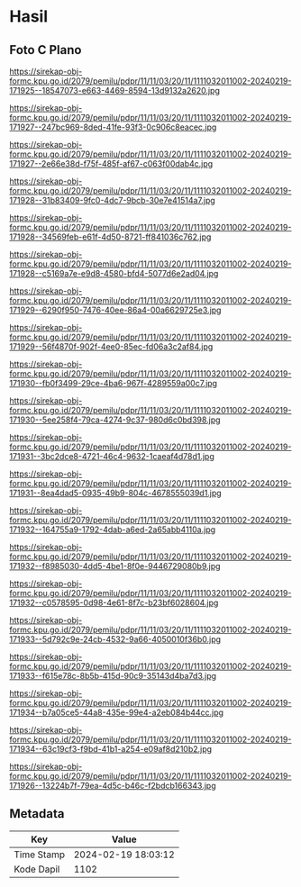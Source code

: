 # Hasil

## Foto C Plano

https://sirekap-obj-formc.kpu.go.id/2079/pemilu/pdpr/11/11/03/20/11/1111032011002-20240219-171925--18547073-e663-4469-8594-13d9132a2620.jpg

https://sirekap-obj-formc.kpu.go.id/2079/pemilu/pdpr/11/11/03/20/11/1111032011002-20240219-171927--247bc969-8ded-41fe-93f3-0c906c8eacec.jpg

https://sirekap-obj-formc.kpu.go.id/2079/pemilu/pdpr/11/11/03/20/11/1111032011002-20240219-171927--2e66e38d-f75f-485f-af67-c063f00dab4c.jpg

https://sirekap-obj-formc.kpu.go.id/2079/pemilu/pdpr/11/11/03/20/11/1111032011002-20240219-171928--31b83409-9fc0-4dc7-9bcb-30e7e41514a7.jpg

https://sirekap-obj-formc.kpu.go.id/2079/pemilu/pdpr/11/11/03/20/11/1111032011002-20240219-171928--34569feb-e61f-4d50-8721-ff841036c762.jpg

https://sirekap-obj-formc.kpu.go.id/2079/pemilu/pdpr/11/11/03/20/11/1111032011002-20240219-171928--c5169a7e-e9d8-4580-bfd4-5077d6e2ad04.jpg

https://sirekap-obj-formc.kpu.go.id/2079/pemilu/pdpr/11/11/03/20/11/1111032011002-20240219-171929--6290f950-7476-40ee-86a4-00a6629725e3.jpg

https://sirekap-obj-formc.kpu.go.id/2079/pemilu/pdpr/11/11/03/20/11/1111032011002-20240219-171929--56f4870f-902f-4ee0-85ec-fd06a3c2af84.jpg

https://sirekap-obj-formc.kpu.go.id/2079/pemilu/pdpr/11/11/03/20/11/1111032011002-20240219-171930--fb0f3499-29ce-4ba6-967f-4289559a00c7.jpg

https://sirekap-obj-formc.kpu.go.id/2079/pemilu/pdpr/11/11/03/20/11/1111032011002-20240219-171930--5ee258f4-79ca-4274-9c37-980d6c0bd398.jpg

https://sirekap-obj-formc.kpu.go.id/2079/pemilu/pdpr/11/11/03/20/11/1111032011002-20240219-171931--3bc2dce8-4721-46c4-9632-1caeaf4d78d1.jpg

https://sirekap-obj-formc.kpu.go.id/2079/pemilu/pdpr/11/11/03/20/11/1111032011002-20240219-171931--8ea4dad5-0935-49b9-804c-4678555039d1.jpg

https://sirekap-obj-formc.kpu.go.id/2079/pemilu/pdpr/11/11/03/20/11/1111032011002-20240219-171932--164755a9-1792-4dab-a6ed-2a65abb4110a.jpg

https://sirekap-obj-formc.kpu.go.id/2079/pemilu/pdpr/11/11/03/20/11/1111032011002-20240219-171932--f8985030-4dd5-4be1-8f0e-9446729080b9.jpg

https://sirekap-obj-formc.kpu.go.id/2079/pemilu/pdpr/11/11/03/20/11/1111032011002-20240219-171932--c0578595-0d98-4e61-8f7c-b23bf6028604.jpg

https://sirekap-obj-formc.kpu.go.id/2079/pemilu/pdpr/11/11/03/20/11/1111032011002-20240219-171933--5d792c9e-24cb-4532-9a66-4050010f36b0.jpg

https://sirekap-obj-formc.kpu.go.id/2079/pemilu/pdpr/11/11/03/20/11/1111032011002-20240219-171933--f615e78c-8b5b-415d-90c9-35143d4ba7d3.jpg

https://sirekap-obj-formc.kpu.go.id/2079/pemilu/pdpr/11/11/03/20/11/1111032011002-20240219-171934--b7a05ce5-44a8-435e-99e4-a2eb084b44cc.jpg

https://sirekap-obj-formc.kpu.go.id/2079/pemilu/pdpr/11/11/03/20/11/1111032011002-20240219-171934--63c19cf3-f9bd-41b1-a254-e09af8d210b2.jpg

https://sirekap-obj-formc.kpu.go.id/2079/pemilu/pdpr/11/11/03/20/11/1111032011002-20240219-171926--13224b7f-79ea-4d5c-b46c-f2bdcb166343.jpg


## Metadata

| Key        | Value               |
| ---------- | ------------------- |
| Time Stamp | 2024-02-19 18:03:12 |
| Kode Dapil | 1102                |



